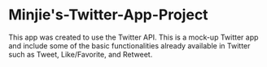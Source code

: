 # Minjie's-Twitter-App-Project
This app was created to use the Twitter API. This is a mock-up Twitter app and include some of the basic functionalities already available in Twitter such as Tweet, Like/Favorite, and Retweet.
